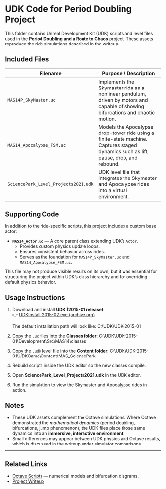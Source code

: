 # UDK Code for Period Doubling Project

This folder contains Unreal Development Kit (UDK) scripts and level files used in the **Period Doubling and a Route to Chaos** project. These assets reproduce the ride simulations described in the writeup.

## Included Files

| Filename | Purpose / Description |
|---|------------------------------|
| `MAS14P_SkyMaster.uc` | Implements the Skymaster ride as a nonlinear pendulum, driven by motors and capable of showing bifurcations and chaotic motion. |
| `MAS14_Apocalypse_FSM.uc` | Models the Apocalypse drop-tower ride using a finite-state machine. Captures staged dynamics such as lift, pause, drop, and rebound. |
| `SciencePark_Level_Projects2021.udk` | UDK level file that integrates the Skymaster and Apocalypse rides into a virtual environment. |

## Supporting Code  

In addition to the ride-specific scripts, this project includes a custom base actor:  

- **`MAS14_Actor.uc`** — A core parent class extending UDK’s `Actor`.  
  - Provides custom physics update loops.  
  - Ensures consistent behavior across rides.  
  - Serves as the foundation for `MAS14P_SkyMaster.uc` and `MAS14_Apocalypse_FSM.uc`.  

This file may not produce visible results on its own, but it was essential for structuring the project within UDK’s class hierarchy and for overriding default physics behavior.

## Usage Instructions

1. Download and install **UDK (2015-01 release)**:  
   👉 [UDKInstall-2015-02.exe (archive.org)](https://archive.org/download/udkinstall-2015-02)

   The default installation path will look like:
C:\UDK\UDK-2015-01


2. Copy the `.uc` files into the **Classes folder**:
C:\UDK\UDK-2015-01\Development\Src\MAS14\classes


3. Copy the `.udk` level file into the **Content folder**:
C:\UDK\UDK-2015-01\UDKGame\Content\MAS_SciencePark

4. Rebuild scripts inside the UDK editor so the new classes compile.  

5. Open **SciencePark_Level_Projects2021.udk** in the UDK editor.  

6. Run the simulation to view the Skymaster and Apocalypse rides in action.

## Notes

- These UDK assets complement the Octave simulations. Where Octave demonstrated the *mathematical dynamics* (period doubling, bifurcations, jump phenomenon), the UDK files place those same dynamics into an **immersive, interactive environment**.
- Small differences may appear between UDK physics and Octave results, which is discussed in the writeup under simulator comparisons.

---

## Related Links

- [Octave Scripts](../octave) — numerical models and bifurcation diagrams.  
- [Project Writeup](https://oospakooysa.github.io/period_doubling/2025/09/26/period-doubling-writeup.html)  



